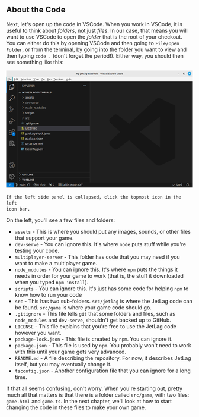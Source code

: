 ## About the Code

Next, let's open up the code in VSCode.  When you work in VSCode, it is useful
to think about *folders*, not just *files*.  In our case, that means you will
want to use VSCode to open the *folder* that is the root of your checkout.  You
can either do this by opening VSCode and then going to `File/Open Folder`, or
from the terminal, by going into the folder you want to view and then typing
`code .` (don't forget the period!).  Either way, you should then see something
like this:

![Opening your code in VSCode](./vscode_01.png)

```admonish Note
If the left side panel is collapsed, click the topmost icon in the left
icon bar.
```

On the left, you'll see a few files and folders:

- `assets` - This is where you should put any images, sounds, or other files
  that support your game.
- `dev-serve` - You can ignore this.  It's where `node` puts stuff while you're
  testing your code.
- `multiplayer-server` - This folder has code that you may need if you want to
  make a multiplayer game.
- `node_modules` - You can ignore this.  It's where `npm` puts the things it
  needs in order for your game to work (that is, the stuff it downloaded when
  you typed `npm install`).
- `scripts` - You can ignore this.  It's just has some code for helping `npm`
  to know how to run your code
- `src` - This has two sub-folders.  `src/jetlag` is where the JetLag code can
  be found.  `src/game` is where your game code should go.
- `.gitignore` - This file tells `git` that some folders and files, such as
  `node_modules` and `dev-serve`, shouldn't get backed up to GitHub.
- `LICENSE` - This file explains that you're free to use the JetLag code however
  you want.
- `package-lock.json` - This file is created by `npm`.  You can ignore it.
- `package.json` - This file is used by `npm`.  You probably won't need to work
  with this until your game gets very advanced.
- `README.md` - A file describing the repository.  For now, it describes
  JetLag itself, but you may eventually change it.
- `tsconfig.json` - Another configuration file that you can ignore for a long
  time.

If that all seems confusing, don't worry.  When you're starting out, pretty much
all that matters is that there is a folder called `src/game`, with two files:
`game.html` and `game.ts`.  In the next chapter, we'll look at how to start
changing the code in these files to make your own game.
